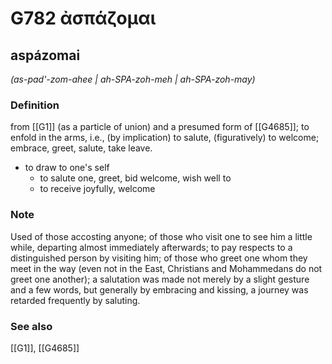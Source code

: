 # G782 ἀσπάζομαι

## aspázomai

_(as-pad'-zom-ahee | ah-SPA-zoh-meh | ah-SPA-zoh-may)_

### Definition

from [[G1]] (as a particle of union) and a presumed form of [[G4685]]; to enfold in the arms, i.e., (by implication) to salute, (figuratively) to welcome; embrace, greet, salute, take leave.

- to draw to one's self
  - to salute one, greet, bid welcome, wish well to
  - to receive joyfully, welcome

### Note

Used of those accosting anyone; of those who visit one to see him a little while, departing almost immediately afterwards; to pay respects to a distinguished person by visiting him; of those who greet one whom they meet in the way (even not in the East, Christians and Mohammedans do not greet one another); a salutation was made not merely by a slight gesture and a few words, but generally by embracing and kissing, a journey was retarded frequently by saluting.

### See also

[[G1]], [[G4685]]

